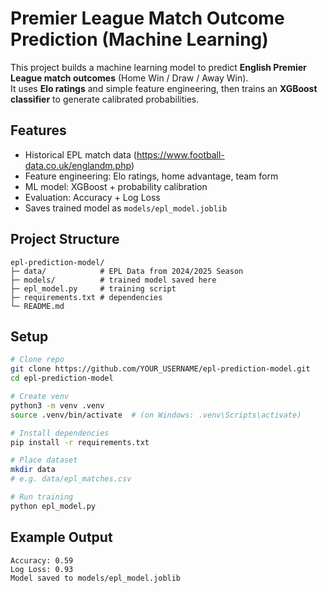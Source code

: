 # Premier League Match Outcome Prediction (Machine Learning)

This project builds a machine learning model to predict **English Premier League match outcomes** (Home Win / Draw / Away Win).  
It uses **Elo ratings** and simple feature engineering, then trains an **XGBoost classifier** to generate calibrated probabilities.  

## Features
- Historical EPL match data (https://www.football-data.co.uk/englandm.php)
- Feature engineering: Elo ratings, home advantage, team form
- ML model: XGBoost + probability calibration
- Evaluation: Accuracy + Log Loss
- Saves trained model as `models/epl_model.joblib`

## Project Structure
```
epl-prediction-model/
├─ data/            # EPL Data from 2024/2025 Season
├─ models/          # trained model saved here
├─ epl_model.py     # training script
├─ requirements.txt # dependencies
└─ README.md
```

## Setup
```bash
# Clone repo
git clone https://github.com/YOUR_USERNAME/epl-prediction-model.git
cd epl-prediction-model

# Create venv
python3 -m venv .venv
source .venv/bin/activate  # (on Windows: .venv\Scripts\activate)

# Install dependencies
pip install -r requirements.txt

# Place dataset
mkdir data
# e.g. data/epl_matches.csv

# Run training
python epl_model.py
```

## Example Output
```
Accuracy: 0.59
Log Loss: 0.93
Model saved to models/epl_model.joblib
```


